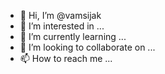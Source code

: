 - 👋 Hi, I’m @vamsijak
- 👀 I’m interested in ...
- 🌱 I’m currently learning ...
- 💞️ I’m looking to collaborate on ...
- 📫 How to reach me ...

<!---
vamsijak/vamsijak is a ✨ special ✨ repository because its `README.md` (this file) appears on your GitHub profile.
You can click the Preview link to take a look at your changes.
--->
